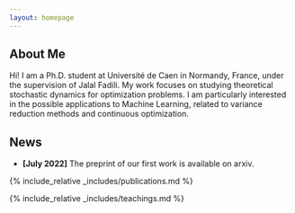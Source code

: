 ```yaml
---
layout: homepage
---
```


## About Me

Hi! I am a Ph.D. student at Université de Caen in Normandy, France, under the supervision of Jalal Fadili. My work focuses on studying theoretical stochastic dynamics for optimization problems. I am particularly interested in the possible applications to Machine Learning, related to variance reduction methods and continuous optimization.

## News

- **[July 2022]** The preprint of our first work is available on arxiv.


{% include_relative _includes/publications.md %}

{% include_relative _includes/teachings.md %}

